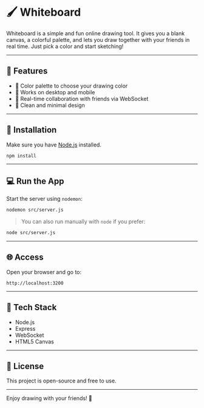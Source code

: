 # 🖌️ Whiteboard

Whiteboard is a simple and fun online drawing tool. It gives you a blank canvas, a colorful palette, and lets you draw together with your friends in real time. Just pick a color and start sketching!

---

## 🚀 Features

* 🎨 Color palette to choose your drawing color
* 📱 Works on desktop and mobile
* 👥 Real-time collaboration with friends via WebSocket
* 🧼 Clean and minimal design

---

## 📆 Installation

Make sure you have [Node.js](https://nodejs.org/) installed.

```bash
npm install
```

---

## 💻 Run the App

Start the server using `nodemon`:

```bash
nodemon src/server.js
```

> You can also run manually with `node` if you prefer:

```bash
node src/server.js
```

---

## 🌐 Access

Open your browser and go to:

```
http://localhost:3200
```

---

## 🧹 Tech Stack

* Node.js
* Express
* WebSocket
* HTML5 Canvas

---

## 📄 License

This project is open-source and free to use.

---

Enjoy drawing with your friends! 🎉
